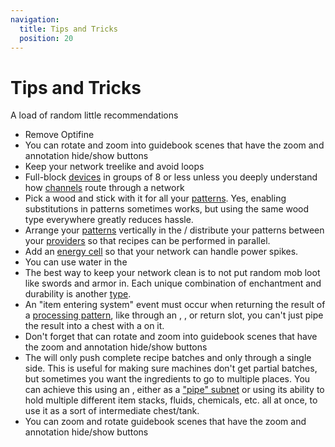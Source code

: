 ```yaml
---
navigation:
  title: Tips and Tricks
  position: 20
---
```


# Tips and Tricks

A load of random little recommendations

* Remove Optifine
* You can rotate and zoom into guidebook scenes that have the zoom and annotation hide/show buttons
* Keep your network treelike and avoid loops
* Full-block [devices](ae2-mechanics/devices.md) in groups of 8 or less unless you deeply understand how [channels](ae2-mechanics/channels.md)
  route through a network
* Pick a wood and stick with it for all your [patterns](items-blocks-machines/patterns.md). Yes, enabling substitutions
  in patterns sometimes works, but using the same wood type everywhere greatly reduces hassle.
* Arrange your [patterns](items-blocks-machines/patterns.md) vertically in the <ItemLink id="pattern_access_terminal" />/
  distribute your patterns between your [providers](items-blocks-machines/pattern_provider.md) so that recipes can be performed in parallel.
* Add an [energy cell](items-blocks-machines/energy_cells.md) so that your network can handle power spikes.
* You can use water in the <ItemLink id="condenser" />
* The best way to keep your network clean is to not put random mob loot like swords and armor in. Each unique combination of
  enchantment and durability is another [type](ae2-mechanics/bytes-and-types.md).
* An "item entering system" event must occur when returning the result of a [processing pattern](items-blocks-machines/patterns.md),
  like through an <ItemLink id="import_bus" />, <ItemLink id="interface" />, or <ItemLink id="pattern_provider" /> return slot,
  you can't just pipe the result into a chest with a <ItemLink id="storage_bus" /> on it.
* Don't forget that can rotate and zoom into guidebook scenes that have the zoom and annotation hide/show buttons
* The <ItemLink id="pattern_provider" /> will only push complete recipe batches and only through a single side. This is useful
  for making sure machines don't get partial batches, but sometimes you want the ingredients to go to multiple places.
  You can achieve this using an <ItemLink id="interface" />, either as a ["pipe" subnet](example-setups/pipe-subnet.md) or using
  its ability to hold multiple different item stacks, fluids, chemicals, etc. all at once, to use it as a sort of intermediate chest/tank.
* You can zoom and rotate guidebook scenes that have the zoom and annotation hide/show buttons